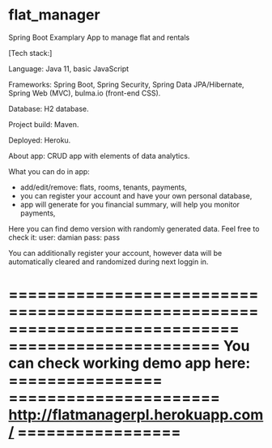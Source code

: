 # flat_manager
Spring Boot Examplary App to manage flat and rentals



[Tech stack:]

Language: Java 11,
basic JavaScript

Frameworks:
Spring Boot, Spring Security, Spring Data JPA/Hibernate, Spring Web (MVC), bulma.io (front-end CSS).

Database: H2 database.

Project build: Maven.

Deployed: Heroku.

About app:
CRUD app with elements of data analytics.

What you can do in app:
- add/edit/remove: flats, rooms, tenants, payments,
- you can register your account and have your own personal database,
- app will generate for you financial summary, will help you monitor payments,

Here you can find demo version with randomly generated data. Feel free to check it:
user: damian
pass: pass

You can additionally register your account, however data will be automatically cleared and randomized during next loggin in.

============================================================================
====================== You can check working demo app here: ================
====================== http://flatmanagerpl.herokuapp.com/ =================
============================================================================
